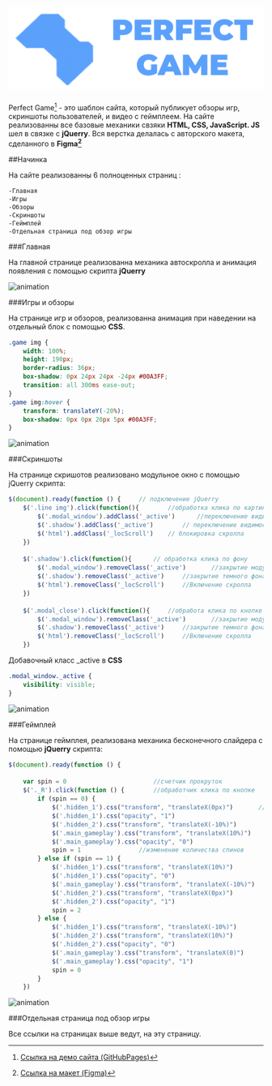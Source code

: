# <div align=center>![logo](./readmeFolder/logo.png)



Perfect Game[^1] - это шаблон сайта, который публикует обзоры игр, скриншоты пользователей, и видео с геймплеем. На сайте реализованны все базовые механики свзяки **HTML, CSS, JavaScript. JS** шел в связке с **jQuerry**.  Вся верстка делалась с авторского макета, сделанного в **Figma[^2]**


##Начинка

На сайте реализованны 6 полноценных страниц :

    -Главная
    -Игры
    -Обзоры
    -Скриншоты
    -Геймплей
    -Отдельная страница под обзор игры

###Главная

На главной странице реализованна механика автоскролла и анимация появления с помощью скрипта **jQuerry**

![animation](./readmeFolder/autoScrollAnimation.gif)


###Игры и обзоры

На странице игр и обзоров, реализованна анимация при наведении на отдельный блок с помощью **CSS**.
```css
.game img {
    width: 100%;
    height: 190px;
    border-radius: 36px;
    box-shadow: 0px 24px 24px -24px #00A3FF;
    transition: all 300ms ease-out;
}
.game img:hover {
    transform: translateY(-20%);
    box-shadow: 0px 0px 20px 5px #00A3FF;
}
```

![animation](https://drive.google.com/file/d/18x-ib8wh_JqRm9YiVn4zKq4wwNbUWYqM/view?usp=sharing)

###Скриншоты

На странице скришотов реализовано модульное окно с помощью jQuerry скрипта:

```JavaScript
$(document).ready(function () {     // подключение jQuerry
    $('.line img').click(function(){        //обработка клика по картинке
        $('.modal_window').addClass('_active')      //переключение видимости модального окна
        $('.shadow').addClass('_active')        // переключение видимости затеменния фона
        $('html').addClass('_locScroll')    // блокировка скролла
    })

    $('.shadow').click(function(){      // обработка клика по фону
        $('.modal_window').removeClass('_active')       //закрытие модульного окна
        $('.shadow').removeClass('_active')     //закрытие темного фона
        $('html').removeClass('_locScroll')     //Включение скролла
    })

    $('.modal_close').click(function(){     //обработа клика по кнопке закрытия
        $('.modal_window').removeClass('_active')       //закрытие модульного окна
        $('.shadow').removeClass('_active')     //закрытие темного фона
        $('html').removeClass('_locScroll')     //Включение скролла
    })
```

Добавочный класс _active в **CSS**
```css
.modal_window._active {
    visibility: visible; 
}
```


![animation](./readmeFolder/modalWindow.gif)




###Геймплей

На странице геймплея, реализована механика бесконечного слайдера с помощью **jQuerry** скрипта:

```JavaScript
$(document).ready(function () {

    var spin = 0                        //счетчик прокруток
    $('._R').click(function () {        //обработчик клика по кнопке
        if (spin == 0) {                
            $('.hidden_1').css("transform", "translateX(0px)")       //изменение положения блока   
            $('.hidden_1').css("opacity", "1")                          //на странице  относительно
            $('.hidden_2').css("transform", "translateX(-10%)")             //количества спинов
            $('.main_gameplay').css("transform", "translateX(10%)")       
            $('.main_gameplay').css("opacity", "0")                     
            spin = 1                //изменение количества спинов
        } else if (spin == 1) {
            $('.hidden_1').css("transform", "translateX(10%)")
            $('.hidden_1').css("opacity", "0")
            $('.main_gameplay').css("transform", "translateX(-10%)")
            $('.hidden_2').css("transform", "translateX(0px)")
            $('.hidden_2').css("opacity", "1")
            spin = 2
        } else {
            $('.hidden_1').css("transform", "translateX(-10%)")
            $('.hidden_2').css("transform", "translateX(10%)")
            $('.hidden_2').css("opacity", "0")
            $('.main_gameplay').css("transform", "translateX(0)")
            $('.main_gameplay').css("opacity", "1")
            spin = 0
        }
    })
```

![animation](./readmeFolder/gameplaySlider.gif)

###Отдельная страница под обзор игры

Все ссылки на страницах выше ведут, на эту страницу.


[^1]:[Ссылка на демо сайта (GitHubPages)](https://alexandr-stb.github.io/web-site)


[^2]:[Ссылка на макет (Figma)](https://www.figma.com/file/YQTADHwxZTjUB3mgqr2eUW/Perfect-Game?node-id=0%3A1&t=k9uesZSKH9ADGVD4-1)

